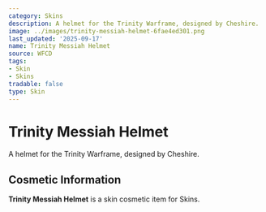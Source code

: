 ```yaml
---
category: Skins
description: A helmet for the Trinity Warframe, designed by Cheshire.
image: ../images/trinity-messiah-helmet-6fae4ed301.png
last_updated: '2025-09-17'
name: Trinity Messiah Helmet
source: WFCD
tags:
- Skin
- Skins
tradable: false
type: Skin
---
```


# Trinity Messiah Helmet

A helmet for the Trinity Warframe, designed by Cheshire.

## Cosmetic Information

**Trinity Messiah Helmet** is a skin cosmetic item for Skins.

